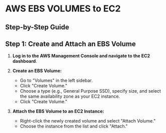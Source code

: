 # AWS EBS VOLUMES to EC2 

## Step-by-Step Guide

## Step 1: Create and Attach an EBS Volume

1. **Log in to the AWS Management Console and navigate to the EC2 dashboard**.

2. **Create an EBS Volume:**
   - Go to "Volumes" in the left sidebar.
   - Click "Create Volume."
   - Choose a type (e.g., General Purpose SSD), specify size, and select the same availability zone as your EC2 instance.
   - Click "Create Volume."

3. **Attach the EBS Volume to an EC2 Instance:**
   - Right-click the newly created volume and select "Attach Volume."
   - Choose the instance from the list and click "Attach."

